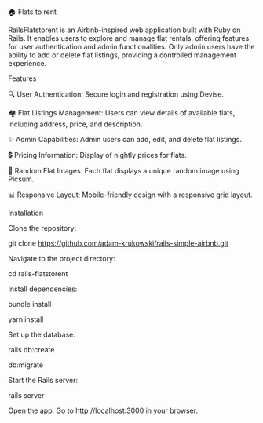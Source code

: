 🏠
Flats to rent 

RailsFlatstorent is an Airbnb-inspired web application built with Ruby on Rails. It enables users to explore and manage flat rentals, offering features for user authentication and admin functionalities. Only admin users have the ability to add or delete flat listings, providing a controlled management experience.

Features


🔍 User Authentication: Secure login and registration using Devise.

🏘️ Flat Listings Management: Users can view details of available flats, including address, price, and description.

✨ Admin Capabilities: Admin users can add, edit, and delete flat listings.

💲 Pricing Information: Display of nightly prices for flats.

📸 Random Flat Images: Each flat displays a unique random image using Picsum.

📊 Responsive Layout: Mobile-friendly design with a responsive grid layout.


Installation

Clone the repository:

git clone https://github.com/adam-krukowski/rails-simple-airbnb.git

Navigate to the project directory:

cd rails-flatstorent

Install dependencies:

bundle install

yarn install

Set up the database:


rails db:create 

db:migrate


Start the Rails server:

rails server

Open the app: Go to http://localhost:3000 in your browser.

